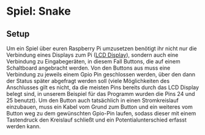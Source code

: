 # Spiel: Snake

## Setup

Um ein Spiel über euren Raspberry Pi umzusetzen benötigt ihr nicht nur die Verbindung eines Displays zum Pi ([LCD Display](./index.html)), sondern auch eine Verbindung zu Eingabegeräten, in diesem Fall Buttons, die auf einem Schaltboard angebracht werden. Von den Buttons aus muss eine Verbindung zu jeweils einem  Gpio Pin geschlossen werden, über den dann der Status später abgefragt werden soll (viele Möglichkeiten des Anschlusses gilt es nicht, da die meisten Pins bereits durch das LCD Display belegt sind, in unserem Beispiel für das Programm wurden die Pins 24 und 25 benutzt). Um den Button auch tatsächlich in einen Stromkreislauf einzubauen, muss ein Kabel vom Grund zum Button und ein weiteres vom Button weg zu dem gewünschten Gpio-Pin laufen, sodass dieser mit einem Tastendruck den Kreislauf schließt und ein Potentialunterschied erfasst werden kann.
